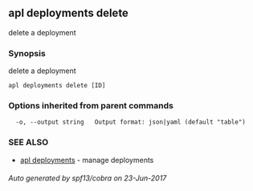 ## apl deployments delete

delete a deployment

### Synopsis


delete a deployment

```
apl deployments delete [ID]
```

### Options inherited from parent commands

```
  -o, --output string   Output format: json|yaml (default "table")
```

### SEE ALSO
* [apl deployments](apl_deployments.md)	 - manage deployments

###### Auto generated by spf13/cobra on 23-Jun-2017
